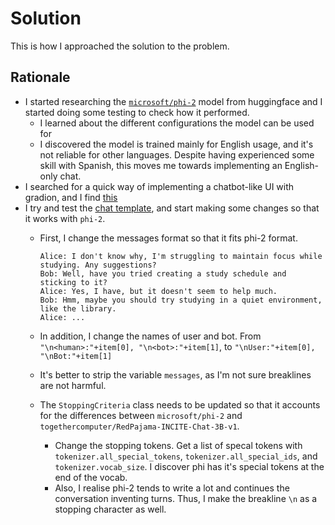 Solution
========

This is how I approached the solution to the problem.

## Rationale

+ I started researching the [`microsoft/phi-2`](https://huggingface.co/microsoft/phi-2) model from huggingface and I started doing some testing to check how it performed.
  + I learned about the different configurations the model can be used for
  + I discovered the model is trained mainly for English usage, and it's not reliable for other languages. Despite having experienced some skill with Spanish, this moves me towards implementing an English-only chat.
+ I searched for a quick way of implementing a chatbot-like UI with gradion, and I find [this](https://www.gradio.app/guides/creating-a-chatbot-fast#example-using-a-local-open-source-llm-with-hugging-face)
+ I try and test the [chat template](https://www.gradio.app/guides/creating-a-chatbot-fast#example-using-a-local-open-source-llm-with-hugging-face), and start making some changes so that it works with `phi-2`.
  + First, I change the messages format so that it fits phi-2 format.

    ```
    Alice: I don't know why, I'm struggling to maintain focus while studying. Any suggestions?
    Bob: Well, have you tried creating a study schedule and sticking to it?
    Alice: Yes, I have, but it doesn't seem to help much.
    Bob: Hmm, maybe you should try studying in a quiet environment, like the library.
    Alice: ...
    ```

  + In addition, I change the names of user and bot. From `"\n<human>:"+item[0], "\n<bot>:"+item[1]`, to `"\nUser:"+item[0], "\nBot:"+item[1]`
  + It's better to strip the variable `messages`, as I'm not sure breaklines are not harmful.
  + The `StoppingCriteria` class needs to be updated so that it accounts for the differences between `microsoft/phi-2` and `togethercomputer/RedPajama-INCITE-Chat-3B-v1`.
    + Change the stopping tokens. Get a list of specal tokens with `tokenizer.all_special_tokens`, `tokenizer.all_special_ids`, and `tokenizer.vocab_size`. I discover phi has it's special tokens at the end of the vocab.
    + Also, I realise phi-2 tends to write a lot and continues the conversation inventing turns. Thus, I make the breakline `\n` as a stopping character as well.
